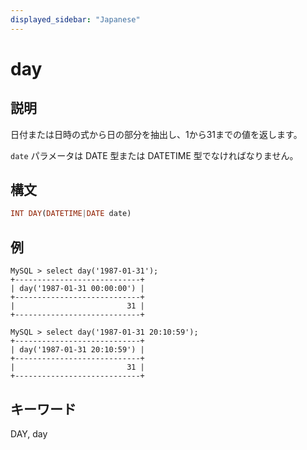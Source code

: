 ```yaml
---
displayed_sidebar: "Japanese"
---
```


# day

## 説明

日付または日時の式から日の部分を抽出し、1から31までの値を返します。

`date` パラメータは DATE 型または DATETIME 型でなければなりません。

## 構文

```Haskell
INT DAY(DATETIME|DATE date)
```

## 例

```Plain Text
MySQL > select day('1987-01-31');
+----------------------------+
| day('1987-01-31 00:00:00') |
+----------------------------+
|                         31 |
+----------------------------+

MySQL > select day('1987-01-31 20:10:59');
+----------------------------+
| day('1987-01-31 20:10:59') |
+----------------------------+
|                         31 |
+----------------------------+
```

## キーワード

DAY, day